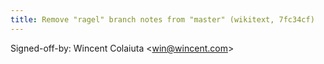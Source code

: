 ```yaml
---
title: Remove "ragel" branch notes from "master" (wikitext, 7fc34cf)
---
```


Signed-off-by: Wincent Colaiuta &lt;win@wincent.com&gt;
